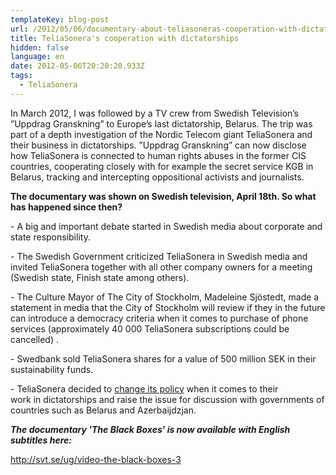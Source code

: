 ```yaml
---
templateKey: blog-post
url: /2012/05/06/documentary-about-teliasoneras-cooperation-with-dictatorships
title: TeliaSonera's cooperation with dictatorships
hidden: false
language: en
date: 2012-05-06T20:20:20.933Z
tags:
  - TeliaSonera
---
```

In March 2012, I was followed by a TV crew from Swedish Television’s ”Uppdrag Granskning” to Europe’s last dictatorship, Belarus. The trip was part of a depth investigation of the Nordic Telecom giant TeliaSonera and their business in dictatorships. ”Uppdrag Granskning” can now disclose how TeliaSonera is connected to human rights abuses in the former CIS countries, cooperating closely with for example the secret service KGB in Belarus, tracking and intercepting oppositional activists and journalists.

**The documentary was shown on Swedish television, April 18th. So what has happened since then?**

\- A big and important debate started in Swedish media about corporate and state responsibility.

\- The Swedish Government criticized TeliaSonera in Swedish media and invited TeliaSonera together with all other company owners for a meeting (Swedish state, Finish state among others).

\- The Culture Mayor of The City of Stockholm, Madeleine Sjöstedt, made a statement in media that the City of Stockholm will review if they in the future can introduce a democracy criteria when it comes to purchase of phone services (approximately 40 000 TeliaSonera subscriptions could be cancelled) .

\- Swedbank sold TeliaSonera shares for a value of 500 million SEK in their sustainability funds.

\- TeliaSonera decided to [change its policy](http://www.resume.se/nyheter/media/2012/04/26/telia-backar-efter-mediestormen/) when it comes to their work in dictatorships and raise the issue for discussion with governments of countries such as Belarus and Azerbaijdzjan.

_**The documentary 'The Black Boxes' is now available with English subtitles here:**_

<http://svt.se/ug/video-the-black-boxes-3>
